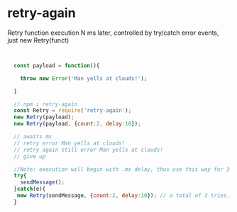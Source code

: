 # retry-again
Retry function execution N ms later, controlled by try/catch error events, just new Retry(funct)


```JavaScript


  const payload = function(){

    throw new Error('Man yells at clouds!');

  }

  // npm i retry-again
  const Retry = require('retry-again');
  new Retry(payload);
  new Retry(payload, {count:2, delay:10});

  // awaits ms
  // retry error Man yells at clouds!
  // retry again still error Man yells at clouds!
  // give up

  //Note: execution will begin with .ms delay, thus use this way for 3 retries.
  try{
    sendMessage();
  }catch(e){
   new Retry(sendMessage, {count:2, delay:10}); // a total of 3 tries.
  }


```
